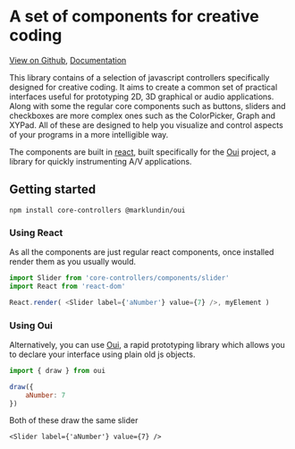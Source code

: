 # A set of components for creative coding

[View on Github](https://github.com/marklundin/core-controllers), [Documentation](http://mark-lundin.com/core-controllers/documentation)

This library contains of a selection of javascript controllers specifically
designed for creative coding. It aims to create a common set of practical
interfaces useful for prototyping 2D, 3D graphical or audio applications. Along
with some the regular core components such as buttons, sliders and checkboxes are
more complex ones such as the ColorPicker, Graph and XYPad. All
of these are designed to help you visualize and control aspects of your
programs in a more intelligible way.

The components are built in [react](https://github.com/facebook/react), built
specifically for the [Oui](https://github.com/marklundin/oui) project, a library for quickly instrumenting
A/V applications.

## Getting started

`npm install core-controllers @marklundin/oui`

### Using React

As all the components are just regular react components, once installed render
them as you usually would.

```javascript
import Slider from 'core-controllers/components/slider'
import React from 'react-dom'

React.render( <Slider label={'aNumber'} value={7} />, myElement )
```

### Using Oui

Alternatively, you can use [Oui](https://github.com/marklundin/oui), a rapid prototyping
library which allows you to declare your interface using plain old js objects.

```javascript
import { draw } from oui

draw({
    aNumber: 7
})
```

Both of these draw the same slider


```
<Slider label={'aNumber'} value={7} />
```
